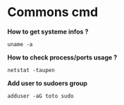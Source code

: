 # Commons cmd

__How to get systeme infos ?__

    uname -a
    

__How to check process/ports usage ?__

    netstat -taupen
    
    
__Add user to sudoers group__

    adduser -aG toto sudo
